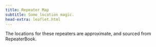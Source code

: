 ```yaml
---
title: Repeater Map
subtitle: Some location magic.
head-extra: leaflet.html
---
```


The locations for these repeaters are approximate, and sourced from RepeaterBook.

<div id="map" style="height: 730px; border-radius: 500px;"></div>

<script>
var map = L.map('map').setView([47.67, -122.4], 8);

L.tileLayer('https://tile.openstreetmap.org/{z}/{x}/{y}.png', {
    maxZoom: 19,
    attribution: '&copy; <a href="http://www.openstreetmap.org/copyright">OpenStreetMap</a>'
}).addTo(map);

L.marker([47.6153311086, -122.3198299886]).bindPopup('RR# 1 - WW7PSR (146.960)<br>RR# 2 - WW7PSR (52.870)<br>RR# 3 - WW7PSR (440.775)<br>RR# 7 - W7ACS (442.300)<br>RR# 8 - W7ACS (444.550)<br>RR# 9 - W7ACS (442.875)<br>RR# 27 - WW7SEA (444.550)<br>').addTo(map);
L.marker([47.4508018500, -122.2870025600]).bindPopup('RR# 4 - NC7G (146.660)<br>RR# 5 - WA7ST (443.100)<br>').addTo(map);
L.marker([48.5833015400, -122.1449966400]).bindPopup('RR# 6 - N7GDE (145.190)<br>').addTo(map);
L.marker([47.6510101000, -122.3893988000]).bindPopup('RR# 10 - W7ACS (443.475)<br>').addTo(map);
L.marker([47.6901190000, -122.3177855000]).bindPopup('RR# 11 - W7ACS (443.650)<br>').addTo(map);
L.marker([47.7719300000, -122.2810100000]).bindPopup('RR# 12 - W7ACS (440.600)<br>').addTo(map);
L.marker([47.5209999100, -122.3430023200]).bindPopup('RR# 13 - W7ACS (443.200)<br>').addTo(map);
L.marker([47.6299300000, -121.9500800000]).bindPopup('RR# 14 - WA7TBP (223.960)<br>').addTo(map);
L.marker([48.1170005800, -122.7600021400]).bindPopup('RR# 15 - W7JCR (145.150)<br>').addTo(map);
L.marker([48.0583000200, -122.6880035400]).bindPopup('RR# 16 - AA7MI (440.725)<br>').addTo(map);
L.marker([47.0279998800, -122.8970031700]).bindPopup('RR# 17 - NT7H (147.360)<br>').addTo(map);
L.marker([46.8428497300, -122.7649993900]).bindPopup('RR# 18 - NT7H (224.460)<br>RR# 19 - NT7H (441.400)<br>').addTo(map);
L.marker([47.5683670000, -122.2207290000]).bindPopup('RR# 20 - W7MIR (147.160)<br>RR# 21 - W7MIR (440.150)<br>').addTo(map);
L.marker([47.6445007300, -122.6949996900]).bindPopup('RR# 22 - KC7Z (444.075)<br>').addTo(map);
L.marker([48.2125015300, -122.7050018300]).bindPopup('RR# 23 - W7AVM (146.860)<br>').addTo(map);
L.marker([48.0982722000, -122.5731977000]).bindPopup('RR# 24 - N7KN (441.425)<br>').addTo(map);
L.marker([47.7724990800, -122.9300003100]).bindPopup('RR# 25 - K7DK (440.950)<br>').addTo(map);
L.marker([47.6321506500, -122.3549995450]).bindPopup('RR# 26 - WW7SEA (444.700)<br>RR# 28 - WW7SEA (444.425)<br>').addTo(map);
L.marker([47.7622489900, -122.3494988000]).bindPopup('RR# 29 - W7AUX (442.825)<br>RR# 30 - W7AUX (440.300)<br>RR# 31 - W7AUX (224.020)<br>').addTo(map);
L.marker([47.5038986200, -121.9759979200]).bindPopup('RR# 32 - K7NWS (145.330)<br>RR# 33 - K7NWS (224.340)<br>RR# 34 - K7NWS (442.075)<br>').addTo(map);
L.marker([47.6884994500, -122.1559982300]).bindPopup('RR# 35 - K7LWH (53.170)<br>RR# 36 - K7LWH (145.490)<br>').addTo(map);
L.marker([47.6814994800, -122.2089996300]).bindPopup('RR# 37 - K7LWH (224.360)<br>RR# 38 - K7LWH (441.075)<br>').addTo(map);
L.marker([47.8566093400, -122.2836761500]).bindPopup('RR# 39 - W7FLY (443.925)<br>').addTo(map);
L.marker([47.7376770000, -122.2307900000]).bindPopup('RR# 40 - NE7MC (442.000)<br>').addTo(map);

</script>
